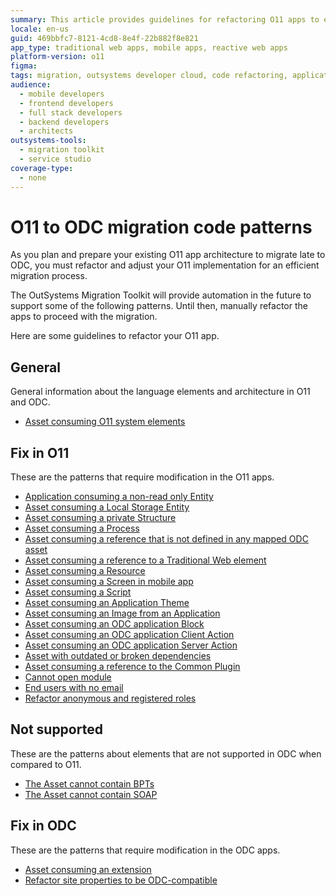 ```yaml
---
summary: This article provides guidelines for refactoring O11 apps to ensure compatibility with OutSystems Developer Cloud (ODC), highlighting various specific areas for manual refactoring in preparation for future automated migration support.
locale: en-us
guid: 469bbfc7-8121-4cd8-8e4f-22b882f8e821
app_type: traditional web apps, mobile apps, reactive web apps
platform-version: o11
figma:
tags: migration, outsystems developer cloud, code refactoring, application lifecycle management, outsystems platform
audience:
  - mobile developers
  - frontend developers
  - full stack developers
  - backend developers
  - architects
outsystems-tools:
  - migration toolkit
  - service studio
coverage-type:
  - none
---
```


# O11 to ODC migration code patterns

<!--

Index of the files in the patterns dir. Updated manually.

A arch-app-theme.md - Asset consuming an Application Theme
A arch-block.md - Asset consuming an ODC application Block
A arch-client-action.md - Asset consuming an ODC application Client Action
A arch-extension.md - Asset consuming an extension
A arch-image.md - Asset consuming an Image from an Application
A arch-local-storage.md - Asset consuming a Local Storage Entity
A arch-mobile-screen.md - Asset consuming a Screen in mobile app
A arch-non-read-only-entity.md - Application consuming a non-read only Entity
A arch-not-mapped.md - Asset consuming a reference that is not defined in any mapped ODC asset
A arch-priv-struct.md - Asset consuming a private Structure
A arch-process.md - Asset consuming a Process
A arch-resource.md - Asset consuming a Resource
A arch-script.md - Asset consuming a Script
A arch-server-action.md - Asset consuming an ODC application Server Action
A arch-system-element.md - Asset consuming O11 system elements
A cannot-open-module.md - Cannot open module
A convert-trad-web.md - Asset consuming a reference to a Traditional Web element
A elem-bpt.md - The Asset cannot contain BPTs
A elem-soap.md - The Asset cannot contain SOAP
A end-user-no-email.md - End users with no email
A outdated-or-broken-dependencies.md - Asset with outdated or broken dependencies
A refactor-anonymous-registered-roles.md - Refactor anonymous and registered roles
A refactor-siteproperties.md - Refactor site properties to be ODC-compatible

-->

As you plan and prepare your existing O11 app architecture to migrate late to ODC, you must refactor and adjust your O11 implementation for an efficient migration process.

<div class="info" markdown="1">

The OutSystems Migration Toolkit will provide automation in the future to support some of the following patterns. Until then, manually refactor the apps to proceed with the migration.

</div>

Here are some guidelines to refactor your O11 app.

## General

General information about the language elements and architecture in O11 and ODC.

* [Asset consuming O11 system elements](arch-system-element.md)

## Fix in O11

These are the patterns that require modification in the O11 apps.

* [Application consuming a non-read only Entity](arch-non-read-only-entity.md)
* [Asset consuming a Local Storage Entity](arch-local-storage.md)
* [Asset consuming a private Structure](arch-priv-struct.md)
* [Asset consuming a Process](arch-process.md)
* [Asset consuming a reference that is not defined in any mapped ODC asset](arch-not-mapped.md)
* [Asset consuming a reference to a Traditional Web element](convert-trad-web.md)
* [Asset consuming a Resource](arch-resource.md)
* [Asset consuming a Screen in mobile app](arch-mobile-screen.md)
* [Asset consuming a Script](arch-script.md)
* [Asset consuming an Application Theme](arch-app-theme.md)
* [Asset consuming an Image from an Application](arch-image.md)
* [Asset consuming an ODC application Block](arch-block.md)
* [Asset consuming an ODC application Client Action](arch-client-action.md)
* [Asset consuming an ODC application Server Action](arch-server-action.md)
* [Asset with outdated or broken dependencies](outdated-or-broken-dependencies.md)
* [Asset consuming a reference to the Common Plugin](arch-common-plugin.md)
* [Cannot open module](cannot-open-module.md)
* [End users with no email](end-user-no-email.md)
* [Refactor anonymous and registered roles](refactor-anonymous-registered-roles.md)

## Not supported

These are the patterns about elements that are not supported in ODC when compared to O11.

* [The Asset cannot contain BPTs](elem-bpt.md)
* [The Asset cannot contain SOAP](elem-soap.md)

## Fix in ODC

These are the patterns that require modification in the ODC apps.

* [Asset consuming an extension](arch-extension.md)
* [Refactor site properties to be ODC-compatible](refactor-siteproperties.md)
